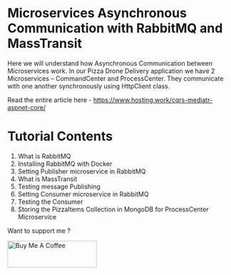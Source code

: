 # Microservices Asynchronous Communication with RabbitMQ and MassTransit
Here we will understand how Asynchronous Communication between Microservices work. In our Pizza Drone Delivery application we have 2 Microservices – CommandCenter and ProcessCenter. They communicate with one another synchronously using HttpClient class.

Read the entire article here - https://www.hosting.work/cqrs-mediatr-aspnet-core/

# Tutorial Contents
1. What is RabbitMQ
2. Installing RabbitMQ with Docker
3. Setting Publisher microservice in RabbitMQ
4. What is MassTransit
5. Testing message Publishing
6. Setting Consumer microservice in RabbitMQ
7. Testing the Consumer
8. Storing the PizzaItems Collection in MongoDB for ProcessCenter Microservice

Want to support me ?

<a href="https://www.buymeacoffee.com/YogYogi" target="_blank"><img src="https://cdn.buymeacoffee.com/buttons/v2/default-yellow.png" alt="Buy Me A Coffee" width="200"  style="height: 60px !important;width: 200px !important;" ></a>

